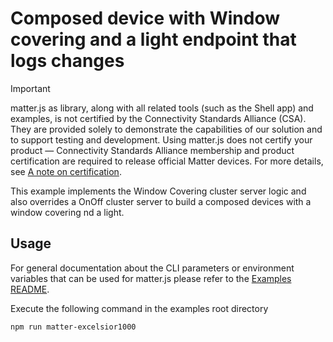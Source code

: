 # Composed device with Window covering and a light endpoint that logs changes

> [!IMPORTANT]
> matter.js as library, along with all related tools (such as the Shell app) and examples, is not certified by the Connectivity Standards Alliance (CSA). They are provided solely to demonstrate the capabilities of our solution and to support testing and development.  Using matter.js does not certify your product — Connectivity Standards Alliance membership and product certification are required to release official Matter devices. For more details, see [A note on certification](https://github.com/matter-js/matter.js/blob/main/README.md#a-note-on-certification).

This example implements the Window Covering cluster server logic and also overrides a OnOff cluster server to build a composed devices with a window covering nd a light.

## Usage

For general documentation about the CLI parameters or environment variables that can be used for matter.js please refer to the [Examples README](../../../examples/README.md#cli-usage).

Execute the following command in the examples root directory

```bash
npm run matter-excelsior1000
```
